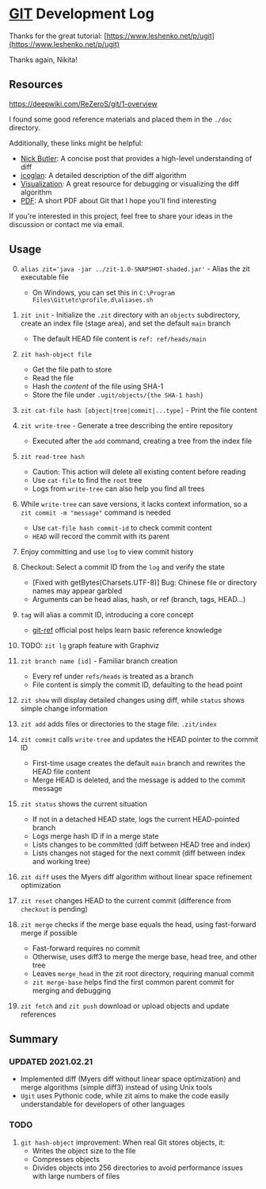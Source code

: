 # [GIT](https://github.com/ReZeroS/git) Development Log

Thanks for the great tutorial: [https://www.leshenko.net/p/ugit](https://www.leshenko.net/p/ugit)

Thanks again, Nikita!

## Resources

https://deepwiki.com/ReZeroS/git/1-overview

I found some good reference materials and placed them in the `./doc` directory.

Additionally, these links might be helpful:

- [Nick Butler](http://simplygenius.net/Article/DiffTutorial1): A concise post that provides a high-level understanding of diff
- [jcoglan](https://blog.jcoglan.com/2017/02/12/the-myers-diff-algorithm-part-1/): A detailed description of the diff algorithm
- [Visualization](https://blog.robertelder.org/diff-algorithm/): A great resource for debugging or visualizing the diff algorithm
- [PDF](https://github.com/ReZeroS/zit/blob/main/doc/ZIT.pptx): A short PDF about Git that I hope you'll find interesting

If you're interested in this project, feel free to share your ideas in the discussion or contact me via email.

## Usage

0. `alias zit='java -jar ../zit-1.0-SNAPSHOT-shaded.jar'` - Alias the zit executable file
   
   - On Windows, you can set this in `C:\Program Files\Git\etc\profile.d\aliases.sh`

1. `zit init` - Initialize the `.zit` directory with an `objects` subdirectory, create an index file (stage area), and set the default `main` branch
    
   - The default HEAD file content is `ref: ref/heads/main`

2. `zit hash-object file` 
   
   - Get the file path to store
   - Read the file
   - Hash the *content* of the file using SHA-1
   - Store the file under `.ugit/objects/{the SHA-1 hash}`

3. `zit cat-file hash [object|tree|commit|...type]` - Print the file content

4. `zit write-tree` - Generate a tree describing the entire repository
   
   - Executed after the `add` command, creating a tree from the index file

5. `zit read-tree hash` 
   
   - Caution: This action will delete all existing content before reading
   - Use `cat-file` to find the `root` tree
   - Logs from `write-tree` can also help you find all trees

6. While `write-tree` can save versions, it lacks context information, so a `zit commit -m "message"` command is needed
   
   - Use `cat-file hash commit-id` to check commit content
   - `HEAD` will record the commit with its parent

7. Enjoy committing and use `log` to view commit history

8. Checkout: Select a commit ID from the `log` and verify the state
   
   - [Fixed with getBytes(Charsets.UTF-8)] Bug: Chinese file or directory names may appear garbled
   - Arguments can be head alias, hash, or ref (branch, tags, HEAD...)

9. `tag` will alias a commit ID, introducing a core concept
   
   - [git-ref](https://git-scm.com/book/en/v2/Git-Internals-Git-References) official post helps learn basic reference knowledge

10. TODO: `zit lg` graph feature with Graphviz

11. `zit branch name [id]` - Familiar branch creation
    
    - Every ref under `refs/heads` is treated as a branch
    - File content is simply the commit ID, defaulting to the head point

12. `zit show` will display detailed changes using diff, while `status` shows simple change information

13. `zit add` adds files or directories to the stage file: `.zit/index`

14. `zit commit` calls `write-tree` and updates the HEAD pointer to the commit ID
    
    - First-time usage creates the default `main` branch and rewrites the HEAD file content
    - Merge HEAD is deleted, and the message is added to the commit message

15. `zit status` shows the current situation
    
    - If not in a detached HEAD state, logs the current HEAD-pointed branch
    - Logs merge hash ID if in a merge state
    - Lists changes to be committed (diff between HEAD tree and index)
    - Lists changes not staged for the next commit (diff between index and working tree)

16. `zit diff` uses the Myers diff algorithm without linear space refinement optimization

17. `zit reset` changes HEAD to the current commit (difference from `checkout` is pending)

18. `zit merge` checks if the merge base equals the head, using fast-forward merge if possible
    
    - Fast-forward requires no commit
    - Otherwise, uses diff3 to merge the merge base, head tree, and other tree
    - Leaves `merge_head` in the zit root directory, requiring manual commit
    - `zit merge-base` helps find the first common parent commit for merging and debugging

19. `zit fetch` and `zit push` download or upload objects and update references

## Summary

### UPDATED 2021.02.21

- Implemented diff (Myers diff without linear space optimization) and merge algorithms (simple diff3) instead of using Unix tools
- `Ugit` uses Pythonic code, while zit aims to make the code easily understandable for developers of other languages

### TODO

1. `git hash-object` improvement: When real Git stores objects, it:
   - Writes the object size to the file
   - Compresses objects
   - Divides objects into 256 directories to avoid performance issues with large numbers of files
